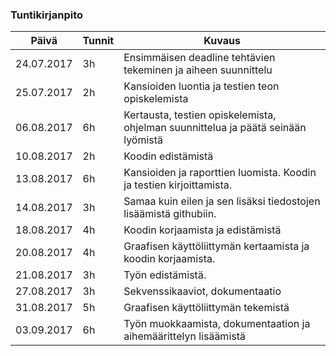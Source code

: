 ### Tuntikirjanpito
Päivä | Tunnit | Kuvaus
--------------- | ----- | ------
24.07.2017 | 3h | Ensimmäisen deadline tehtävien tekeminen ja aiheen suunnittelu
25.07.2017 | 2h | Kansioiden luontia ja testien teon opiskelemista
06.08.2017 | 6h | Kertausta, testien opiskelemista, ohjelman suunnittelua ja päätä seinään lyömistä
10.08.2017 | 2h | Koodin edistämistä
13.08.2017 | 6h | Kansioiden ja raporttien luomista. Koodin ja testien kirjoittamista.
14.08.2017 | 3h | Samaa kuin eilen ja sen lisäksi tiedostojen lisäämistä githubiin.
18.08.2017 | 4h | Koodin korjaamista ja edistämistä
20.08.2017 | 4h | Graafisen käyttöliittymän kertaamista ja koodin korjaamista.
21.08.2017 | 3h | Työn edistämistä.
27.08.2017 | 3h | Sekvenssikaaviot, dokumentaatio
31.08.2017 | 5h | Graafisen käyttöliittymän tekemistä
03.09.2017 | 6h | Työn muokkaamista, dokumentaation ja aihemäärittelyn lisäämistä
